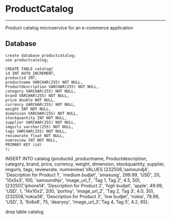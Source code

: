 # ProductCatalog

---

Product catalog microservice for an e-commerce application

## Database

```mysql
create database productcatalog;
use productcatalog;

CREATE TABLE catalog(
id INT AUTO_INCREMENT,
productid INT,
productname VARCHAR(255) NOT NULL,
Productdescription VARCHAR(255) NOT NULL,
category VARCHAR(255) NOT NULL,
brand VARCHAR(255) NOT NULL,
price double NOT NULL,
currency VARCHAR(255) NOT NULL,
weight INT NOT NULL,
dimension VARCHAR(255) NOT NULL,
stockquantity INT NOT NULL,
supplier VARCHAR(255) NOT NULL,
imgurls varchar(255) NOT NULL,
tags VARCHAR(255) NOT NULL,
reviewrate float NOT NULL,
numreview INT NOT NULL,
PRIMARY KEY (id)
);
```
INSERT INTO catalog (productid ,productname, Productdescription, category, brand, price, currency, weight, dimension, stockquantity, supplier, imgurls, tags, reviewrate, numreview)
VALUES
(232506,'samsundj4', 'Description for Product 1', 'medium budjet', 'smasung', 299.99, 'USD', 20, '10x5x3', 100, 'samsundhjx', 'image_url_1',  'Tag 1, Tag 2', 4.5, 50),
(232507,'iphone14', 'Description for Product 2', 'high budjet', 'apple', 49.99, 'USD', 1, '14x10x2', 200, 'porhxy', 'image_url_2', 'Tag 2, Tag 3', 4.0, 30),
(232508,'nokia36', 'Description for Product 3', 'low budjet', 'nokia', 79.99, 'USD', 3, '8x8x8', 75, 'dearyoy', 'image_url_3','Tag 4, Tag 5', 4.2, 65);

drop table catalog
